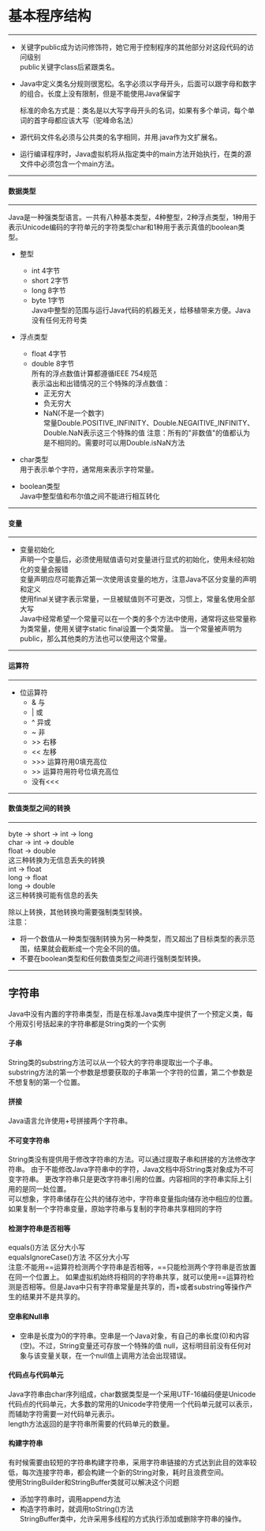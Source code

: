 # 基本程序结构
---
-  关键字public成为访问修饰符，她它用于控制程序的其他部分对这段代码的访问级别  
public关键字class后紧跟类名。
- Java中定义类名分规则很宽松。名字必须以字母开头，后面可以跟字母和数字的组合。长度上没有限制，但是不能使用Java保留字

    标准的命名方式是：类名是以大写字母开头的名词，如果有多个单词，每个单词的首字母都应该大写（驼峰命名法）

- 源代码文件名必须与公共类的名字相同，并用.java作为文扩展名。
- 运行编译程序时，Java虚拟机将从指定类中的main方法开始执行，在类的源文件中必须包含一个main方法。
---
#### 数据类型
---
Java是一种强类型语言。一共有八种基本类型，4种整型，2种浮点类型，1种用于表示Unicode编码的字符单元的字符类型char和1种用于表示真值的boolean类型。
- 整型
  - int 4字节
  - short 2字节
  - long 8字节
  - byte 1字节  
  Java中整型的范围与运行Java代码的机器无关，给移植带来方便。Java没有任何无符号类
- 浮点类型
  - float 4字节
  - double 8字节  
  所有的浮点数值计算都遵循IEEE  754规范  
  表示溢出和出错情况的三个特殊的浮点数值：
    - 正无穷大
    - 负无穷大
    - NaN(不是一个数字)  
  常量Double.POSITIVE_INFINITY、Double.NEGAITIVE_INFINITY、Double.NaN表示这三个特殊的值
  注意：所有的"非数值"的值都认为是不相同的。需要时可以用Double.isNaN方法

- char类型  
用于表示单个字符，通常用来表示字符常量。
- boolean类型  
Java中整型值和布尔值之间不能进行相互转化
---
#### 变量
---

- 变量初始化  
声明一个变量后，必须使用赋值语句对变量进行显式的初始化，使用未经初始化的变量会报错  
 变量声明应尽可能靠近第一次使用该变量的地方，注意Java不区分变量的声明和定义  
 使用final关键字表示常量，一旦被赋值则不可更改，习惯上，常量名使用全部大写  
Java中经常希望一个常量可以在一个类的多个方法中使用，通常将这些常量称为类常量，使用关键字static final设置一个类常量。
当一个常量被声明为public，那么其他类的方法也可以使用这个常量。
---
#### 运算符
---
- 位运算符
  - & 与
  - |   或
  - ^ 异或
  - ~ 非
  - \>> 右移
  - << 左移
  - \>>> 运算符用0填充高位
  - \>> 运算符用符号位填充高位
  - 没有<<<
---
#### 数值类型之间的转换
---
byte → short → int → long  
char → int → double  
float → double  
这三种转换为无信息丢失的转换  
int → float  
long → float  
long → double  
这三种转换可能有信息的丢失  

除以上转换，其他转换均需要强制类型转换。  
注意：
- 将一个数值从一种类型强制转换为另一种类型，而又超出了目标类型的表示范围，结果就会截断成一个完全不同的值。
- 不要在boolean类型和任何数值类型之间进行强制类型转换。

---
字符串
---
Java中没有内置的字符串类型，而是在标准Java类库中提供了一个预定义类，每个用双引号括起来的字符串都是String类的一个实例
#### 子串
String类的substring方法可以从一个较大的字符串提取出一个子串。  
substring方法的第一个参数是想要获取的子串第一个字符的位置，第二个参数是不想复制的第一个位置。
#### 拼接
Java语言允许使用+号拼接两个字符串。
#### 不可变字符串
String类没有提供用于修改字符串的方法。可以通过提取子串和拼接的方法修改字符串。
由于不能修改Java字符串中的字符，Java文档中将String类对象成为不可变字符串。
更改字符串只是更改字符串引用的位置。内容相同的字符串实际上引用的是同一处位置。  
可以想象，字符串储存在公共的储存池中，字符串变量指向储存池中相应的位置。如果复制一个字符串变量，原始字符串与复制的字符串共享相同的字符
#### 检测字符串是否相等
equals()方法 区分大小写  
equalsIgnoreCase()方法  不区分大小写  
注意:不能用==运算符检测两个字符串是否相等，==只能检测两个字符串是否放置在同一个位置上。
如果虚拟机始终将相同的字符串共享，就可以使用==运算符检测是否相等。但是Java中只有字符串常量是共享的，而+或者substring等操作产生的结果并不是共享的。
#### 空串和Null串
- 空串是长度为0的字符串。空串是一个Java对象，有自己的串长度(0)和内容(空)。不过，String变量还可存放一个特殊的值 null，这标明目前没有任何对象与该变量关联，在一个null值上调用方法会出现错误。
#### 代码点与代码单元
Java字符串由char序列组成，char数据类型是一个采用UTF-16编码便是Unicode代码点的代码单元，大多数的常用的Unicode字符使用一个代码单元就可以表示，而辅助字符需要一对代码单元表示。  
length方法返回的是字符串所需要的代码单元的数量。
#### 构建字符串
有时候需要由较短的字符串构建字符串，采用字符串链接的方式达到此目的效率较低，每次连接字符串，都会构建一个新的String对象，耗时且浪费空间。  
使用StringBuilder和StringBuffer类就可以解决这个问题  
- 添加字符串时，调用append方法  
- 构造字符串时，就调用toString()方法  
StringBuffer类中，允许采用多线程的方式执行添加或删除字符串的操作。
